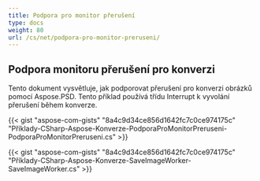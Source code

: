 ```yaml
---
title: Podpora pro monitor přerušení
type: docs
weight: 80
url: /cs/net/podpora-pro-monitor-preruseni/
---
```


## **Podpora monitoru přerušení pro konverzi**
Tento dokument vysvětluje, jak podporovat přerušení pro konverzi obrázků pomocí Aspose.PSD. Tento příklad používá třídu Interrupt k vyvolání přerušení během konverze.


{{< gist "aspose-com-gists" "8a4c9d34ce856d1642fc7c0ce974175c" "Příklady-CSharp-Aspose-Konverze-PodporaProMonitorPreruseni-PodporaProMonitorPreruseni.cs" >}}

{{< gist "aspose-com-gists" "8a4c9d34ce856d1642fc7c0ce974175c" "Příklady-CSharp-Aspose-Konverze-SaveImageWorker-SaveImageWorker.cs" >}}
